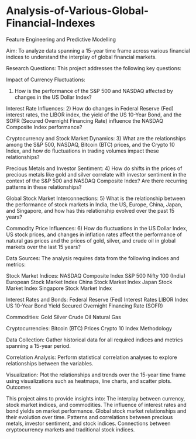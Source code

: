 # Analysis-of-Various-Global-Financial-Indexes
Feature Engineering  and  Predictive Modelling

Aim:
To analyze data spanning a 15-year time frame across various financial indices to understand the interplay of global financial markets.

Research Questions:
This project addresses the following key questions:

Impact of Currency Fluctuations:
1) How is the performance of the S&P 500 and NASDAQ affected by changes in the US Dollar Index?

Interest Rate Influences:
2) How do changes in Federal Reserve (Fed) interest rates, the LIBOR index, the yield of the US 10-Year Bond, and the SOFR (Secured Overnight Financing Rate) influence the NASDAQ Composite Index performance?

Cryptocurrency and Stock Market Dynamics:
3) What are the relationships among the S&P 500, NASDAQ, Bitcoin (BTC) prices, and the Crypto 10 Index, and how do fluctuations in trading volumes impact these relationships?

Precious Metals and Investor Sentiment:
4) How do shifts in the prices of precious metals like gold and silver correlate with investor sentiment in the context of the S&P 500 and NASDAQ Composite Index? Are there recurring patterns in these relationships?

Global Stock Market Interconnections:
5) What is the relationship between the performance of stock markets in India, the US, Europe, China, Japan, and Singapore, and how has this relationship evolved over the past 15 years?

Commodity Price Influences:
6) How do fluctuations in the US Dollar Index, US stock prices, and changes in inflation rates affect the performance of natural gas prices and the prices of gold, silver, and crude oil in global markets over the last 15 years?

Data Sources:
The analysis requires data from the following indices and metrics:

Stock Market Indices:
NASDAQ Composite Index
S&P 500
Nifty 100 (India)
European Stock Market Index
China Stock Market Index
Japan Stock Market Index
Singapore Stock Market Index

Interest Rates and Bonds:
Federal Reserve (Fed) Interest Rates
LIBOR Index
US 10-Year Bond Yield
Secured Overnight Financing Rate (SOFR)

Commodities:
Gold
Silver
Crude Oil
Natural Gas

Cryptocurrencies:
Bitcoin (BTC) Prices
Crypto 10 Index
Methodology

Data Collection:
Gather historical data for all required indices and metrics spanning a 15-year period.

Correlation Analysis:
Perform statistical correlation analyses to explore relationships between the variables.

Visualization:
Plot the relationships and trends over the 15-year time frame using visualizations such as heatmaps, line charts, and scatter plots.
Outcomes

This project aims to provide insights into:
The interplay between currency, stock market indices, and commodities.
The influence of interest rates and bond yields on market performance.
Global stock market relationships and their evolution over time.
Patterns and correlations between precious metals, investor sentiment, and stock indices.
Connections between cryptocurrency markets and traditional stock indices.
